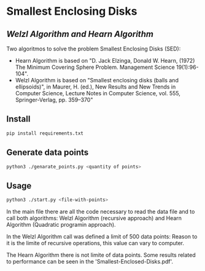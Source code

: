 # Smallest Enclosing Disks
## _Welzl Algorithm and Hearn Algorithm_

Two algoritmos to solve the problem Smallest Enclosing Disks (SED):
- Hearn Algorithm is based on "D. Jack Elzinga, Donald W. Hearn, (1972) The Minimum Covering Sphere Problem. Management Science 19(1):96-104".
- Welzl Algorithm is based on "Smallest enclosing disks (balls and ellipsoids)", in Maurer, H. (ed.), New Results and New Trends in Computer Science, Lecture Notes in Computer Science, vol. 555, Springer-Verlag, pp. 359–370"

## Install
```sh
pip install requirements.txt
```


## Generate data points
```sh
python3 ./genarate_points.py <quantity of points>
```

## Usage
```sh
python3 ./start.py <file-with-points>
```


In the main file there are all the code necessary to read the data file and to call both algorithms: Welzl Algorithm (recursive approach) and Hearn Algorithm (Quadratic programin approach).

In the Welzl Algorithm call was defined a limit of 500 data points:
Reason to it is the limite of recursive operations, this value can vary to computer.

The Hearn Algorithm there is not limite of data points.
Some results related to performance can be seen in the 'Smallest-Enclosed-Disks.pdf'. 

